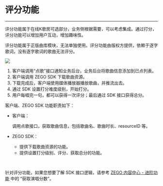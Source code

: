 # 评分功能

---

评分功能属于在线K歌房可选部分，业务侧根据需要，可以考虑集成。通过打分，评分功能可以增加用户互动，增加趣味性。

评分功能属于正版曲库模块，无法单独使用。评分功能由版权方提供，依赖于逐字歌词，没有逐字歌词的歌曲无法评分。


<Frame width="512" height="auto" >
  <img src="https://doc-media.zego.im/sdk-doc/Pics/GoEnjoy/online_KTV/online_ktv_score_u3d.png" />
</Frame>


1. 客户端调用“点歌”接口通知业务后台，业务后台将歌曲信息添加到已点列表。
2. 客户端调用 ZEGO SDK 下载歌曲资源。
3. 下载完成后，客户端使用媒体播放器播放歌曲，并推流出去。
4. 通过 SDK 设置打分难度级别，开始打分。
5. 用户每唱完一句，都可以获得一次评分；最后通过 SDK 接口获得总分。

客户端、ZEGO SDK 功能职责如下：

- 客户端：

    调用点歌接口，获取歌曲信息，包括歌曲名、歌曲时长、resourceID 等。

- ZEGO SDK：

    - 提供下载歌曲资源的功能。
    - 提供设置打分级别、评分、获取总分的功能。

<br/>

针对评分功能，如果您想要了解 SDK 接口逻辑，请参考 [ZEGO 内容中心 - 进阶功能](/online-ktv-u3d/zego-content-center/advanced-features) 中的 “获取演唱分数”。
